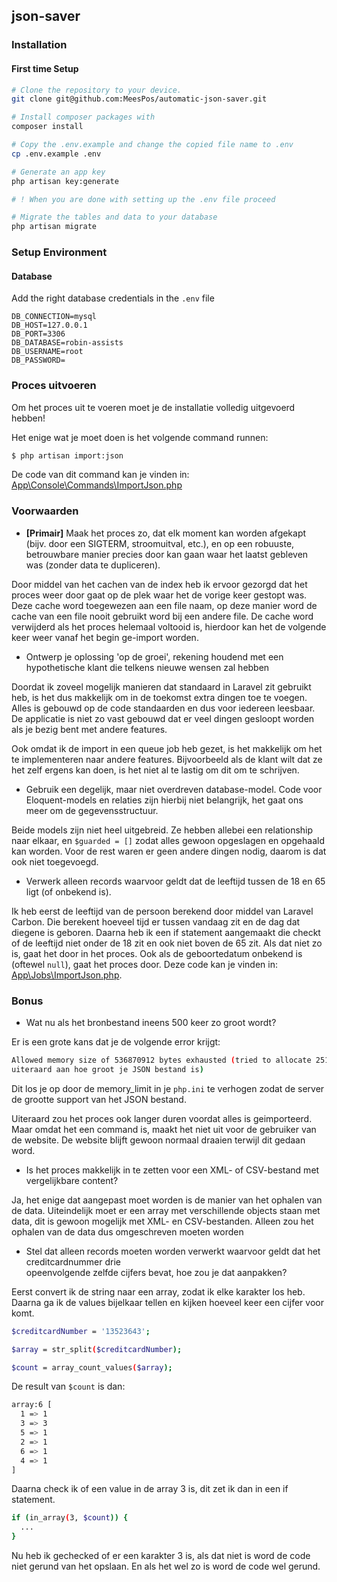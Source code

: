 ## json-saver

### Installation
#### First time Setup
```bash
# Clone the repository to your device.
git clone git@github.com:MeesPos/automatic-json-saver.git

# Install composer packages with
composer install

# Copy the .env.example and change the copied file name to .env
cp .env.example .env

# Generate an app key
php artisan key:generate

# ! When you are done with setting up the .env file proceed

# Migrate the tables and data to your database
php artisan migrate
```
### Setup Environment

#### Database
Add the right database credentials in the ```.env``` file
```
DB_CONNECTION=mysql
DB_HOST=127.0.0.1
DB_PORT=3306
DB_DATABASE=robin-assists
DB_USERNAME=root
DB_PASSWORD=
```

### Proces uitvoeren
Om het proces uit te voeren moet je de installatie volledig uitgevoerd hebben!

Het enige wat je moet doen is het volgende command runnen:

```bash
$ php artisan import:json
```

De code van dit command kan je vinden in:
[App\Console\Commands\ImportJson.php](https://github.com/MeesPos/automatic-json-saver/blob/main/app/Console/Commands/ImportJson.php)

### Voorwaarden
- **[Primair]**	Maak het proces	zo,	dat	elk	moment	kan	worden	afgekapt	(bijv.	door	een
  SIGTERM,	stroomuitval,	etc.),	en	op	een	robuuste,	betrouwbare	manier	precies	door
  kan	gaan	waar	het	laatst	gebleven	was	(zonder	data	te	dupliceren).

Door middel van het cachen van de index heb ik ervoor gezorgd dat het proces weer door gaat op de plek waar het de 
vorige keer gestopt was. Deze cache word toegewezen aan een file naam, op deze manier word de cache van een file
nooit gebruikt word bij een andere file. De cache word verwijderd als het proces helemaal voltooid is, hierdoor
kan het de volgende keer weer vanaf het begin ge-import worden.

- Ontwerp	je	oplossing	'op	de	groei',	rekening	houdend	met	een	hypothetische	klant
  die	telkens nieuwe	wensen zal	hebben

Doordat ik zoveel mogelijk manieren dat standaard in Laravel zit gebruikt heb, is het dus makkelijk om in de
toekomst extra dingen toe te voegen. Alles is gebouwd op de code standaarden en dus voor iedereen leesbaar. De
applicatie is niet zo vast gebouwd dat er veel dingen gesloopt worden als je bezig bent met andere features.

Ook omdat ik de import in een queue job heb gezet, is het makkelijk om het te implementeren naar andere features.
Bijvoorbeeld als de klant wilt dat ze het zelf ergens kan doen, is het niet al te lastig om dit om te schrijven.

- Gebruik	een	degelijk,	maar	niet	overdreven	database-model. Code voor Eloquent-models en relaties zijn 
hierbij	niet	belangrijk,	het	gaat	ons	meer  om	de	gegevensstructuur.

Beide models zijn niet heel uitgebreid. Ze hebben allebei een relationship naar elkaar, en ```$guarded = []``` zodat
alles gewoon opgeslagen en opgehaald kan worden. Voor de rest waren er geen andere dingen nodig, daarom is dat ook
niet toegevoegd.

- Verwerk alleen	records	waarvoor	geldt	dat	de	leeftijd	tussen	de	18	en	65	ligt
  (of	onbekend	is).

Ik heb eerst de leeftijd van de persoon berekend door middel van Laravel Carbon. Die berekent hoeveel tijd er tussen
vandaag zit en de dag dat diegene is geboren. Daarna heb ik een if statement aangemaakt die checkt of de leeftijd niet
onder de 18 zit en ook niet boven de 65 zit. Als dat niet zo is, gaat het door in het proces. Ook als de geboortedatum
onbekend is (oftewel ```null```), gaat het proces door. Deze code kan je vinden in:
[App\Jobs\ImportJson.php](https://github.com/MeesPos/automatic-json-saver/blob/main/app/Jobs/ImportJson.php).

### Bonus
- Wat	nu	als	het	bronbestand	ineens	500	keer	zo	groot	wordt?

Er is een grote kans dat je de volgende error krijgt:
```bash
Allowed memory size of 536870912 bytes exhausted (tried to allocate 251658272 bytes) (Dit zijn random bytes, ligt er
uiteraard aan hoe groot je JSON bestand is)
```
Dit los je op door de memory_limit in je ```php.ini``` te verhogen zodat de server de grootte support van het JSON
bestand.

Uiteraard zou het proces ook langer duren voordat alles is geimporteerd. Maar omdat het een command is, maakt het niet
uit voor de gebruiker van de website. De website blijft gewoon normaal draaien terwijl dit gedaan word.

- Is	het	proces	makkelijk	in	te	zetten	voor	een	XML- of	CSV-bestand	met	vergelijkbare
  content?

Ja, het enige dat aangepast moet worden is de manier van het ophalen van de data. Uiteindelijk moet er een array met
verschillende objects staan met data, dit is gewoon mogelijk met XML- en CSV-bestanden. Alleen zou het ophalen van
de data dus omgeschreven moeten worden

- Stel	dat	alleen	records	moeten	worden	verwerkt	waarvoor	geldt	dat	het	creditcardnummer drie	
opeenvolgende	zelfde	cijfers	bevat,	hoe	zou	je	dat	aanpakken?

Eerst convert ik de string naar een array, zodat ik elke karakter los heb. Daarna ga ik de values bijelkaar tellen en
kijken hoeveel keer een cijfer voor komt.
```bash
$creditcardNumber = '13523643';

$array = str_split($creditcardNumber);

$count = array_count_values($array);
```

De result van ```$count``` is dan:
```bash
array:6 [
  1 => 1
  3 => 3
  5 => 1
  2 => 1
  6 => 1
  4 => 1
]
```

Daarna check ik of een value in de array 3 is, dit zet ik dan in een if statement.
```bash
if (in_array(3, $count)) {
  ...
}
```
Nu heb ik gechecked of er een karakter 3 is, als dat niet is word de code niet gerund van het opslaan. En als het
wel zo is word de code wel gerund.
